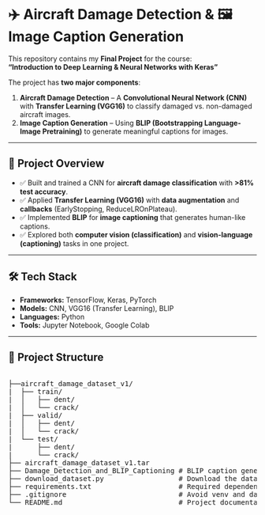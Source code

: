 # ✈️ Aircraft Damage Detection & 🖼️ Image Caption Generation  

This repository contains my **Final Project** for the course:  
**“Introduction to Deep Learning & Neural Networks with Keras”**  

The project has **two major components**:  

1. **Aircraft Damage Detection** – A **Convolutional Neural Network (CNN)** with **Transfer Learning (VGG16)** to classify damaged vs. non-damaged aircraft images.  
2. **Image Caption Generation** – Using **BLIP (Bootstrapping Language-Image Pretraining)** to generate meaningful captions for images.  

---

## 📌 Project Overview  

- ✅ Built and trained a CNN for **aircraft damage classification** with **>81% test accuracy**.  
- ✅ Applied **Transfer Learning (VGG16)** with **data augmentation** and **callbacks** (EarlyStopping, ReduceLROnPlateau).  
- ✅ Implemented **BLIP** for **image captioning** that generates human-like captions.  
- ✅ Explored both **computer vision (classification)** and **vision-language (captioning)** tasks in one project.  

---

## 🛠️ Tech Stack  

- **Frameworks:** TensorFlow, Keras, PyTorch  
- **Models:** CNN, VGG16 (Transfer Learning), BLIP  
- **Languages:** Python  
- **Tools:** Jupyter Notebook, Google Colab  

---

## 📂 Project Structure  

<pre>
  
├──aircraft_damage_dataset_v1/
|  ├── train/
|  │   ├── dent/
|  │   └── crack/
|  ├── valid/
|  │   ├── dent/
|  │   └── crack/
|  └── test/
|      ├── dent/
|      └── crack/ 
├── aircraft_damage_dataset_v1.tar
├── Damage_Detection_and_BLIP_Captioning # BLIP caption generation
├── download_dataset.py                  # Download the dataset
├── requirements.txt                     # Required dependencies
├── .gitignore                           # Avoid venv and dataset
└── README.md                            # Project documentation
  
</pre>
